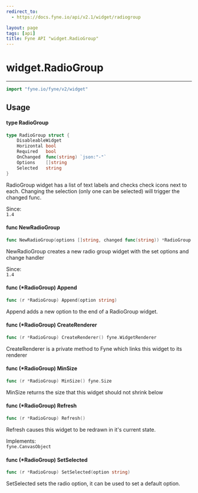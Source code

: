 ```yaml
---
redirect_to:
  - https://docs.fyne.io/api/v2.1/widget/radiogroup

layout: page
tags: [api]
title: Fyne API "widget.RadioGroup"
---
```



# widget.RadioGroup
---
```go
import "fyne.io/fyne/v2/widget"
```

## Usage

#### type RadioGroup

```go
type RadioGroup struct {
	DisableableWidget
	Horizontal bool
	Required   bool
	OnChanged  func(string) `json:"-"`
	Options    []string
	Selected   string
}
```

RadioGroup widget has a list of text labels and checks check icons next to each. Changing the selection (only one can be selected) will trigger the changed func.


<div class="since">Since: <code>
1.4</code></div>

#### func  NewRadioGroup

```go
func NewRadioGroup(options []string, changed func(string)) *RadioGroup
```
NewRadioGroup creates a new radio group widget with the set options and change handler


<div class="since">Since: <code>
1.4</code></div>

#### func (*RadioGroup) Append

```go
func (r *RadioGroup) Append(option string)
```
Append adds a new option to the end of a RadioGroup widget.

#### func (*RadioGroup) CreateRenderer

```go
func (r *RadioGroup) CreateRenderer() fyne.WidgetRenderer
```
CreateRenderer is a private method to Fyne which links this widget to its renderer

#### func (*RadioGroup) MinSize

```go
func (r *RadioGroup) MinSize() fyne.Size
```
MinSize returns the size that this widget should not shrink below

#### func (*RadioGroup) Refresh

```go
func (r *RadioGroup) Refresh()
```
Refresh causes this widget to be redrawn in it's current state.


<div class="implements">Implements: <code>
fyne.CanvasObject</code></div>

#### func (*RadioGroup) SetSelected

```go
func (r *RadioGroup) SetSelected(option string)
```
SetSelected sets the radio option, it can be used to set a default option.
